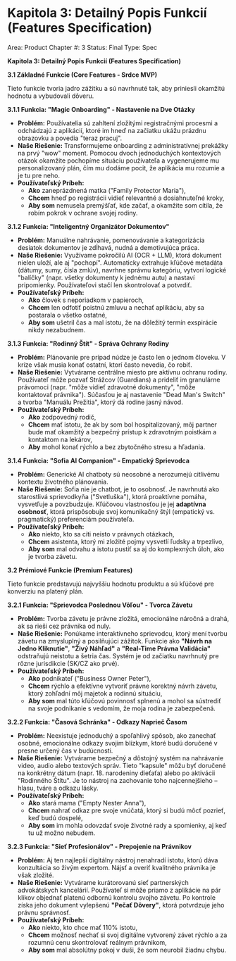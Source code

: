 # Kapitola 3: Detailný Popis Funkcií (Features Specification)

Area: Product
Chapter #: 3
Status: Final
Type: Spec

**Kapitola 3: Detailný Popis Funkcií (Features Specification)**

**3.1 Základné Funkcie (Core Features - Srdce MVP)**

Tieto funkcie tvoria jadro zážitku a sú navrhnuté tak, aby priniesli okamžitú hodnotu a vybudovali dôveru.

**3.1.1 Funkcia: "Magic Onboarding" - Nastavenie na Dve Otázky**

- **Problém:** Používatelia sú zahltení zložitými registračnými procesmi a odchádzajú z aplikácií, ktoré im hneď na začiatku ukážu prázdnu obrazovku a povedia "teraz pracuj".
- **Naše Riešenie:** Transformujeme onboarding z administratívnej prekážky na prvý "wow" moment. Pomocou dvoch jednoduchých kontextových otázok okamžite pochopíme situáciu používateľa a vygenerujeme mu personalizovaný plán, čím mu dodáme pocit, že aplikácia mu rozumie a je tu pre neho.
- **Používateľský Príbeh:**
    - **Ako** zaneprázdnená matka ("Family Protector Maria"),
    - **Chcem** hneď po registrácii vidieť relevantné a dosiahnuteľné kroky,
    - **Aby som** nemusela premýšľať, kde začať, a okamžite som cítila, že robím pokrok v ochrane svojej rodiny.

**3.1.2 Funkcia: "Inteligentný Organizátor Dokumentov"**

- **Problém:** Manuálne nahrávanie, pomenovávanie a kategorizácia desiatok dokumentov je zdĺhavá, nudná a demotivujúca práca.
- **Naše Riešenie:** Využívame pokročilú AI (OCR + LLM), ktorá dokument nielen uloží, ale aj "pochopí". Automaticky extrahuje kľúčové metadáta (dátumy, sumy, čísla zmlúv), navrhne správnu kategóriu, vytvorí logické "balíčky" (napr. všetky dokumenty k jednému autu) a nastaví pripomienky. Používateľovi stačí len skontrolovať a potvrdiť.
- **Používateľský Príbeh:**
    - **Ako** človek s neporiadkom v papieroch,
    - **Chcem** len odfotiť poistnú zmluvu a nechať aplikáciu, aby sa postarala o všetko ostatné,
    - **Aby som** ušetril čas a mal istotu, že na dôležitý termín exspirácie nikdy nezabudnem.

**3.1.3 Funkcia: "Rodinný Štít" - Správa Ochrany Rodiny**

- **Problém:** Plánovanie pre prípad núdze je často len o jednom človeku. V kríze však musia konať ostatní, ktorí často nevedia, čo robiť.
- **Naše Riešenie:** Vytvárame centrálne miesto pre aktívnu ochranu rodiny. Používateľ môže pozvať Strážcov (Guardians) a prideliť im granulárne právomoci (napr. "môže vidieť zdravotné dokumenty", "môže kontaktovať právnika"). Súčasťou je aj nastavenie "Dead Man's Switch" a tvorba "Manuálu Prežitia", ktorý dá rodine jasný návod.
- **Používateľský Príbeh:**
    - **Ako** zodpovedný rodič,
    - **Chcem** mať istotu, že ak by som bol hospitalizovaný, môj partner bude mať okamžitý a bezpečný prístup k zdravotným poistkám a kontaktom na lekárov,
    - **Aby** mohol konať rýchlo a bez zbytočného stresu a hľadania.

**3.1.4 Funkcia: "Sofia AI Companion" - Empatický Sprievodca**

- **Problém:** Generické AI chatboty sú neosobné a nerozumejú citlivému kontextu životného plánovania.
- **Naše Riešenie:** Sofia nie je chatbot, je to osobnosť. Je navrhnutá ako starostlivá sprievodkyňa ("Svetluška"), ktorá proaktívne pomáha, vysvetľuje a povzbudzuje. Kľúčovou vlastnosťou je jej **adaptívna osobnosť**, ktorá prispôsobuje svoj komunikačný štýl (empatický vs. pragmatický) preferenciám používateľa.
- **Používateľský Príbeh:**
    - **Ako** niekto, kto sa cíti neisto v právnych otázkach,
    - **Chcem** asistenta, ktorý mi zložité pojmy vysvetlí ľudsky a trpezlivo,
    - **Aby som** mal odvahu a istotu pustiť sa aj do komplexných úloh, ako je tvorba závetu.

**3.2 Prémiové Funkcie (Premium Features)**

Tieto funkcie predstavujú najvyššiu hodnotu produktu a sú kľúčové pre konverziu na platený plán.

**3.2.1 Funkcia: "Sprievodca Poslednou Vôľou" - Tvorca Závetu**

- **Problém:** Tvorba závetu je právne zložitá, emocionálne náročná a drahá, ak sa rieši cez právnika od nuly.
- **Naše Riešenie:** Ponúkame interaktívneho sprievodcu, ktorý mení tvorbu závetu na zmysluplný a posilňujúci zážitok. Funkcie ako **"Návrh na Jedno Kliknutie"**, **"Živý Náhľad"** a **"Real-Time Právna Validácia"** odstraňujú neistotu a šetria čas. Systém je od začiatku navrhnutý pre rôzne jurisdikcie (SK/CZ ako prvé).
- **Používateľský Príbeh:**
    - **Ako** podnikateľ ("Business Owner Peter"),
    - **Chcem** rýchlo a efektívne vytvoriť právne korektný návrh závetu, ktorý zohľadní môj majetok a rodinnú situáciu,
    - **Aby som** mal túto kľúčovú povinnosť splnenú a mohol sa sústrediť na svoje podnikanie s vedomím, že moja rodina je zabezpečená.

**3.2.2 Funkcia: "Časová Schránka" - Odkazy Naprieč Časom**

- **Problém:** Neexistuje jednoduchý a spoľahlivý spôsob, ako zanechať osobné, emocionálne odkazy svojim blízkym, ktoré budú doručené v presne určený čas v budúcnosti.
- **Naše Riešenie:** Vytvárame bezpečný a dôstojný systém na nahrávanie video, audio alebo textových správ. Tieto "kapsule" môžu byť doručené na konkrétny dátum (napr. 18. narodeniny dieťaťa) alebo po aktivácii "Rodinného Štítu". Je to nástroj na zachovanie toho najcennejšieho – hlasu, tváre a odkazu lásky.
- **Používateľský Príbeh:**
    - **Ako** stará mama ("Empty Nester Anna"),
    - **Chcem** nahrať odkaz pre svoje vnúčatá, ktorý si budú môcť pozrieť, keď budú dospelé,
    - **Aby som** im mohla odovzdať svoje životné rady a spomienky, aj keď tu už možno nebudem.

**3.2.3 Funkcia: "Sieť Profesionálov" - Prepojenie na Právnikov**

- **Problém:** Aj ten najlepší digitálny nástroj nenahradí istotu, ktorú dáva konzultácia so živým expertom. Nájsť a overiť kvalitného právnika je však zložité.
- **Naše Riešenie:** Vytvárame kurátorovanú sieť partnerských advokátskych kancelárií. Používateľ si môže priamo z aplikácie na pár klikov objednať platenú odbornú kontrolu svojho závetu. Po kontrole získa jeho dokument vylepšenú **"Pečať Dôvery"**, ktorá potvrdzuje jeho právnu správnosť.
- **Používateľský Príbeh:**
    - **Ako** niekto, kto chce mať 110% istotu,
    - **Chcem** možnosť nechať si svoj digitálne vytvorený závet rýchlo a za rozumnú cenu skontrolovať reálnym právnikom,
    - **Aby som** mal absolútny pokoj v duši, že som neurobil žiadnu chybu.